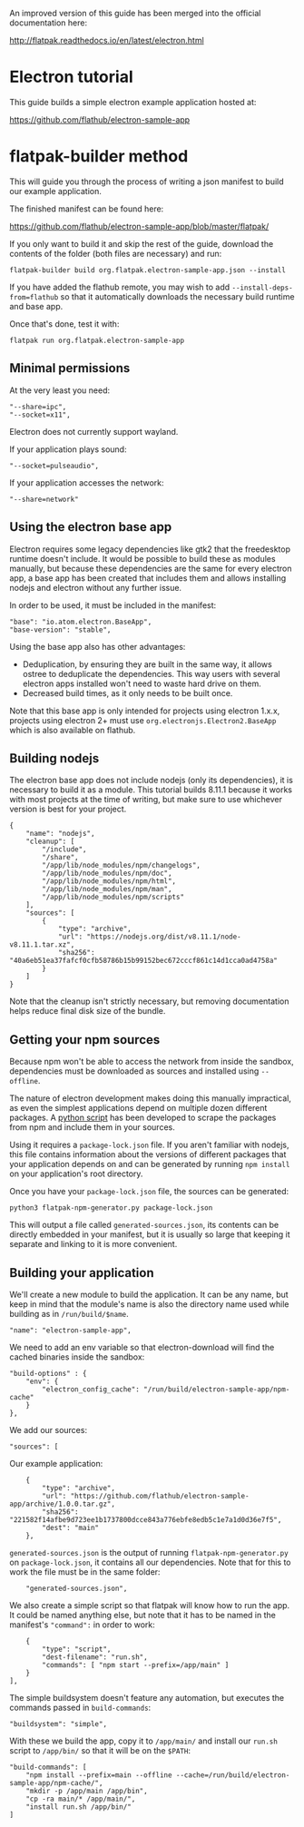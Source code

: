 An improved version of this guide has been merged into the official documentation here:

http://flatpak.readthedocs.io/en/latest/electron.html

# Electron tutorial

This guide builds a simple electron example application hosted at:

https://github.com/flathub/electron-sample-app

# flatpak-builder method

This will guide you through the process of writing a json manifest to build our example application.

The finished manifest can be found here:

https://github.com/flathub/electron-sample-app/blob/master/flatpak/

If you only want to build it and skip the rest of the guide, download the contents of the folder (both files are necessary) and run:

    flatpak-builder build org.flatpak.electron-sample-app.json --install

If you have added the flathub remote, you may wish to add `--install-deps-from=flathub`
so that it automatically downloads the necessary build runtime and base app.

Once that's done, test it with:

    flatpak run org.flatpak.electron-sample-app

## Minimal permissions

At the very least you need:

    "--share=ipc",
    "--socket=x11",
Electron does not currently support wayland.

If your application plays sound:

    "--socket=pulseaudio",

If your application accesses the network:

    "--share=network"

## Using the electron base app

Electron requires some legacy dependencies like gtk2 that the freedesktop runtime doesn't include. It would be possible to build these as modules manually, but because these dependencies are the same for every electron app, a base app has been created that includes them and allows installing nodejs and electron without any further issue.

In order to be used, it must be included in the manifest:

    "base": "io.atom.electron.BaseApp",
    "base-version": "stable",

Using the base app also has other advantages:
 - Deduplication, by ensuring they are built in the same way, it allows ostree to deduplicate the dependencies. This way users with several electron apps installed won't need to waste hard drive on them.
 - Decreased build times, as it only needs to be built once.

Note that this base app is only intended for projects using electron 1.x.x, projects using electron 2+ must use `org.electronjs.Electron2.BaseApp` which is also available on flathub.

## Building nodejs

The electron base app does not include nodejs (only its dependencies), it is necessary to build it as a module. This tutorial builds 8.11.1 because it works with most projects at the time of writing, but make sure to use whichever version is best for your project.

    {
        "name": "nodejs",
        "cleanup": [
            "/include",
            "/share",
            "/app/lib/node_modules/npm/changelogs",
            "/app/lib/node_modules/npm/doc",
            "/app/lib/node_modules/npm/html",
            "/app/lib/node_modules/npm/man",
            "/app/lib/node_modules/npm/scripts"
        ],
        "sources": [
            {
                "type": "archive",
                "url": "https://nodejs.org/dist/v8.11.1/node-v8.11.1.tar.xz",
                "sha256": "40a6eb51ea37fafcf0cfb58786b15b99152bec672cccf861c14d1cca0ad4758a"
            }
        ]
    }

Note that the cleanup isn't strictly necessary, but removing documentation helps reduce final disk size of the bundle.

## Getting your npm sources

Because npm won't be able to access the network from inside the sandbox, dependencies must be downloaded as sources and installed using `--offline`.

The nature of electron development makes doing this manually impractical, as even the simplest applications depend on multiple dozen different packages. A [python script](https://github.com/flatpak/flatpak-builder-tools/tree/master/npm) has been developed to scrape the packages from npm and include them in your sources.

Using it requires a `package-lock.json` file. If you aren't familiar with nodejs, this file contains information about the versions of different packages that your application depends on and can be generated by running `npm install` on your application's root directory.

Once you have your `package-lock.json` file, the sources can be generated:

    python3 flatpak-npm-generator.py package-lock.json

This will output a file called `generated-sources.json`, its contents can be directly embedded in your manifest, but it is usually so large that keeping it separate and linking to it is more convenient.

## Building your application

We'll create a new module to build the application. It can be any name, but keep in mind that the module's name is also the directory name used while building as in `/run/build/$name`.

    "name": "electron-sample-app",

We need to add an env variable so that electron-download will find the cached binaries inside the sandbox:

    "build-options" : {
        "env": {
            "electron_config_cache": "/run/build/electron-sample-app/npm-cache"
        }
    },

We add our sources:

    "sources": [

Our example application:

        {
            "type": "archive",
            "url": "https://github.com/flathub/electron-sample-app/archive/1.0.0.tar.gz",
            "sha256": "221582f14afbe9d723ee1b1737800dcce843a776ebfe8edb5c1e7a1d0d36e7f5",
            "dest": "main"
        },

`generated-sources.json` is the output of running `flatpak-npm-generator.py` on `package-lock.json`, it contains all our dependencies. Note that for this to work the file must be in the same folder:

        "generated-sources.json",

We also create a simple script so that flatpak will know how to run the app. It could be named anything else, but note that it has to be named in the manifest's `"command":` in order to work:

        {
            "type": "script",
            "dest-filename": "run.sh",
            "commands": [ "npm start --prefix=/app/main" ]
        }
    ],

The simple buildsystem doesn't feature any automation, but executes the commands passed in `build-commands`:

    "buildsystem": "simple",

With these we build the app, copy it to `/app/main/` and install our `run.sh` script to `/app/bin/` so that it will be on the `$PATH`:

    "build-commands": [
        "npm install --prefix=main --offline --cache=/run/build/electron-sample-app/npm-cache/",
        "mkdir -p /app/main /app/bin",
        "cp -ra main/* /app/main/",
        "install run.sh /app/bin/"
    ]
